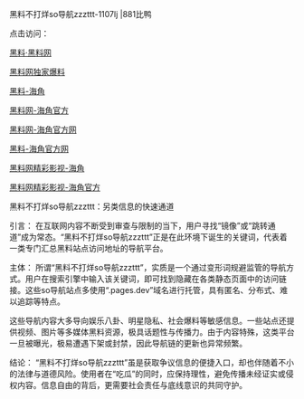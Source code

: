 黑料不打烊so导航zzzttt-1107lj |881比鸭

点击访问：

<a href="https://heiliaolvzlu3.pages.dev">黑料·黑料网</a>

<a href="https://heiliaoyvnrda.pages.dev">黑料网独家爆料</a>

<a href="https://heiliaox6jgh3.pages.dev">黑料-海角</a>

<a href="https://heiliaoryrhyu.pages.dev">黑料网-海角官方</a>

<a href="https://heiliaokof3cy.pages.dev">黑料网-海角官方网</a>

<a href="https://heiliao9wsbg3.pages.dev">黑料-海角官方网</a>

<a href="https://heiliaoxfe5rb.pages.dev">黑料网精彩影视-海角</a>

<a href="https://heiliaoubleqx.pages.dev">黑料网精彩影视-海角官方</a>

黑料不打烊so导航zzzttt：另类信息的快速通道

引言：
在互联网内容不断受到审查与限制的当下，用户寻找“镜像”或“跳转通道”成为常态。“黑料不打烊so导航zzzttt”正是在此环境下诞生的关键词，代表着一类专门汇总黑料站点访问地址的导航平台。

主体：
所谓“黑料不打烊so导航zzzttt”，实质是一个通过变形词规避监管的导航方式。用户在搜索引擎中输入该关键词，即可找到隐藏在各类静态页面中的访问链接。这些so导航站点多使用“.pages.dev”域名进行托管，具有匿名、分布式、难以追踪等特点。

这些导航内容大多导向娱乐八卦、明星隐私、社会爆料等敏感信息。一些站点还提供视频、图片等多媒体黑料资源，极具话题性与传播力。由于内容特殊，这类平台一旦被曝光，极易遭遇下架或封禁，因此导航链的更新也异常频繁。

结论：
“黑料不打烊so导航zzzttt”虽是获取争议信息的便捷入口，却也伴随着不小的法律与道德风险。使用者在“吃瓜”的同时，应保持理性，避免传播未经证实或侵权内容。信息自由的背后，更需要社会责任与底线意识的共同守护。
